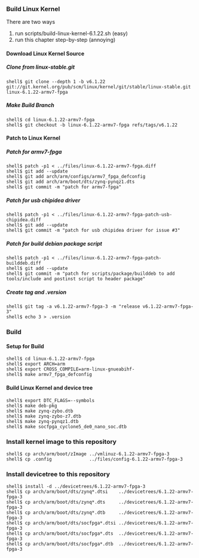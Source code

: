 ### Build Linux Kernel

There are two ways

1. run scripts/build-linux-kernel-6.1.22.sh (easy)
2. run this chapter step-by-step (annoying)

#### Download Linux Kernel Source

##### Clone from linux-stable.git

```console
shell$ git clone --depth 1 -b v6.1.22 git://git.kernel.org/pub/scm/linux/kernel/git/stable/linux-stable.git linux-6.1.22-armv7-fpga
```

##### Make Build Branch

```console
shell$ cd linux-6.1.22-armv7-fpga
shell$ git checkout -b linux-6.1.22-armv7-fpga refs/tags/v6.1.22
```

#### Patch to Linux Kernel

##### Patch for armv7-fpga

```console
shell$ patch -p1 < ../files/linux-6.1.22-armv7-fpga.diff
shell$ git add --update
shell$ git add arch/arm/configs/armv7_fpga_defconfig
shell$ git add arch/arm/boot/dts/zynq-pynqz1.dts
shell$ git commit -m "patch for armv7-fpga"
```

##### Patch for usb chipidea driver

```console
shell$ patch -p1 < ../files/linux-6.1.22-armv7-fpga-patch-usb-chipidea.diff
shell$ git add --update
shell$ git commit -m "patch for usb chipidea driver for issue #3"
```

##### Patch for build debian package script

```console
shell$ patch -p1 < ../files/linux-6.1.22-armv7-fpga-patch-builddeb.diff
shell$ git add --update
shell$ git commit -m "patch for scripts/package/builddeb to add tools/include and postinst script to header package"
```

##### Create tag and .version

```console
shell$ git tag -a v6.1.22-armv7-fpga-3 -m "release v6.1.22-armv7-fpga-3"
shell$ echo 3 > .version
```

### Build

#### Setup for Build 

````console
shell$ cd linux-6.1.22-armv7-fpga
shell$ export ARCH=arm
shell$ export CROSS_COMPILE=arm-linux-gnueabihf-
shell$ make armv7_fpga_defconfig
````

#### Build Linux Kernel and device tree

````console
shell$ export DTC_FLAGS=--symbols
shell$ make deb-pkg
shell$ make zynq-zybo.dtb
shell$ make zynq-zybo-z7.dtb
shell$ make zynq-pynqz1.dtb
shell$ make socfpga_cyclone5_de0_nano_soc.dtb
````

### Install kernel image to this repository

```console
shell$ cp arch/arm/boot/zImage ../vmlinuz-6.1.22-armv7-fpga-3
shell$ cp .config              ../files/config-6.1.22-armv7-fpga-3
```

### Install devicetree to this repository

```console
shell$ install -d ../devicetrees/6.1.22-armv7-fpga-3
shell$ cp arch/arm/boot/dts/zynq*.dtsi    ../devicetrees/6.1.22-armv7-fpga-3
shell$ cp arch/arm/boot/dts/zynq*.dts     ../devicetrees/6.1.22-armv7-fpga-3
shell$ cp arch/arm/boot/dts/zynq*.dtb     ../devicetrees/6.1.22-armv7-fpga-3
shell$ cp arch/arm/boot/dts/socfpga*.dtsi ../devicetrees/6.1.22-armv7-fpga-3
shell$ cp arch/arm/boot/dts/socfpga*.dts  ../devicetrees/6.1.22-armv7-fpga-3
shell$ cp arch/arm/boot/dts/socfpga*.dtb  ../devicetrees/6.1.22-armv7-fpga-3
```


